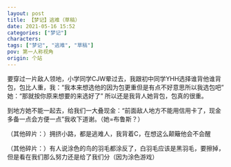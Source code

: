 ```yaml
---
layout: post
title: 【梦记】逃难（草稿）
date: 2021-05-16 15:52
categories: ["梦记"]
characters: 
tags: ["梦记", "逃难", "草稿"]
pov: 第一人称视角
origin: 个站
---
```


要穿过一片敌人领地，小学同学CJW晕过去，我跟初中同学YHH选择谁背他谁背包，包比人重，我：“我本来想选他的因为包更重但是有点不好意思所以我选包吧” 她：“那就按你原来想要的来选好了” 所以还是我背人她背包，包真的很重。

到地方她不能一起去，给我们一大叠现金：“前面敌人地方不能用信用卡了，现金多备一点会方便一点”我收下道谢。（她=布鲁斯？）

（其他碎片：）拥挤小路，都是逃难人，我背着C，在想这么颠簸他会不会醒

（其他碎片：）有人说涂色的鸟的羽毛都涂反了，白羽毛应该是黑羽毛，要擦掉，但是看在我们那么努力还是给了我们分（因为涂色游戏）
